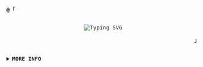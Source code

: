<!-- GitHub Profile -->
<div align="justify">

<!-- Profile -->
  <p align="left"><strong><samp>@「</samp></strong></p>
    <p align="center">
      <samp>
        <br>
          <image href="https://git.io/typing-svg"><img src="https://readme-typing-svg.herokuapp.com?font=JetBrains+Mono&duration=4300&pause=1000&color=33FF33&center=true&vCenter=true&width=435&lines=Hello+world%2C+my+name+is+Sergei;I+am+a+self-taught+programmer" alt="Typing SVG">
        <br>
      </samp>
    </p>
  <p align="right"><strong><samp>」</samp></strong></p>

  <br>

  <details>
  <summary><samp><b>MORE INFO</b></samp></summary>

  <h2></h2><br>

  <!-- Contact Me -->
  <p align="center">
    <samp>
      [CONTACT ME]
    </samp>
  </p>
   <p align="center">
    <a href="https://www.linkedin.com/in/sergei-koshelev-289314153/">
      <img alt="LinkedIn" src="https://img.shields.io/badge/-LinkedIn-0A66C2?logo=linkedin&logoColor=white&style=flat" />
    </a>
  </p>
  
  
  <h2></h2><br>
  
  <p align="center">
    <samp>
      [TOOLS THAT I USE]
    </samp>
  </p>
    <div align="center">
      <img alt="HTML" src="https://img.shields.io/badge/-HTML5-E34F26?logo=html5&logoColor=white&style=flat-square" />
      <img alt="CSS" src="https://img.shields.io/badge/-CSS3-1572B6?logo=css3&logoColor=white&style=flat-square" />
      <img alt="JavaScript" src="https://img.shields.io/badge/-JavaScript-F7DF1E?logo=javascript&logoColor=white&style=flat-square" />
      <img alt="TypeScript" src="https://img.shields.io/badge/-TypeScript-3178C6?logo=typescript&logoColor=white&style=flat-square" />
      <img alt="Python" src="https://img.shields.io/badge/-Python-3776AB?logo=python&logoColor=white&style=flat-square" />
      <img alt="GIT" src="https://img.shields.io/badge/-Git-F05032?style=flat-square&logo=git&logoColor=white" />
      <img alt="NodeJS" src="https://img.shields.io/badge/-Nodejs-43853d?style=flat-square&logo=Node.js&logoColor=white" />
      <img alt="npm" src="https://img.shields.io/badge/-NPM-CB3837?style=flat-square&logo=npm&logoColor=white" />
      <img alt="EXPRESS" src="https://img.shields.io/badge/-EXPRESS-000000?logo=express&logoColor=white&style=flat-square" />
      <img alt="SASS" src="https://img.shields.io/badge/-Sass-CC6699?style=flat-square&logo=sass&logoColor=white" />
      <img alt="React" src="https://img.shields.io/badge/-React-45b8d8?style=flat-square&logo=react&logoColor=white" />
      <img alt="MongoDB" src="https://img.shields.io/badge/-MongoDB-13aa52?style=flat-square&logo=mongodb&logoColor=white" />
      <img alt="ArchLinux" src="https://img.shields.io/badge/-Arch%20Linux-1793D1?logo=arch-linux&logoColor=white&style=flat-square" />
    </div>
  <h2></h2><br>

  <p align="center">
    <samp>
      [MY STATS]
    </samp>
  </p>
  
  <!-- Github Stats -->
  <div align="center">
    <table>
      <tr>
        <a href="https://github.com/SeverusVape"><img src="http://github-readme-streak-stats.herokuapp.com?user=SeverusVape&theme=tokyonight&background=000000" alt="edisonlee55's github stats"></a>
      </tr>
      <tr>
        <a href="https://github.com/SeverusVape"><img src="https://github-readme-stats.vercel.app/api?username=SeverusVape&show_icons=true&theme=tokyonight" alt="edisonlee55's github stats"></a>
      </tr>
    </table>
  </div>
  <div align="center">
    <tr>
      <a href="https://github.com/SeverusVape"><img src="https://github-readme-stats.vercel.app/api/top-langs/?username=SeverusVape&layout=compact&theme=tokyonight" alt="edisonlee55's github stats"></a>
    </tr>
  </div>
  </details>
</div>
